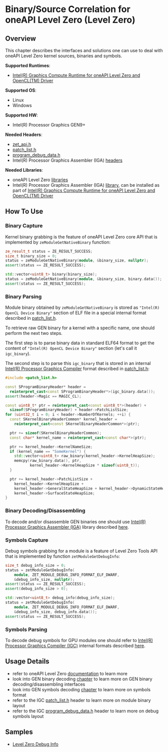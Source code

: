# Binary/Source Correlation for oneAPI Level Zero (Level Zero)
## Overview
This chapter describes the interfaces and solutions one can use to deal with oneAPI Level Zero kernel sources, binaries and symbols.

**Supported Runtimes**:
- [Intel(R) Graphics Compute Runtime for oneAPI Level Zero and OpenCL(TM) Driver](https://github.com/intel/compute-runtime)

**Supported OS**:
- Linux
- Windows

**Supported HW**:
- Intel(R) Processor Graphics GEN9+

**Needed Headers**:
- [zet_api.h](https://github.com/oneapi-src/level-zero/blob/master/include/zet_api.h)
- [patch_list.h](https://github.com/intel/intel-graphics-compiler/blob/master/IGC/AdaptorOCL/ocl_igc_shared/executable_format/patch_list.h)
- [program_debug_data.h](https://github.com/intel/intel-graphics-compiler/blob/master/IGC/AdaptorOCL/ocl_igc_shared/executable_format/program_debug_data.h)
- Intel(R) Processor Graphics Assembler (IGA) [headers](https://github.com/intel/intel-graphics-compiler/tree/master/visa/iga/IGALibrary/api)

**Needed Libraries**:
- oneAPI Level Zero [libraries](https://github.com/intel/compute-runtime)
- Intel(R) Processor Graphics Assembler (IGA) [library](https://github.com/intel/intel-graphics-compiler/tree/master/visa/iga/IGALibrary), can be installed as part of [Intel(R) Graphics Compute Runtime for oneAPI Level Zero and OpenCL(TM) Driver](https://github.com/intel/compute-runtime)

## How To Use
### Binary Capture
Kernel binary grabbing is the feature of oneAPI Level Zero core API that is implemented by `zeModuleGetNativeBinary` function:
```cpp
ze_result_t status = ZE_RESULT_SUCCESS;
size_t binary_size = 0;
status = zeModuleGetNativeBinary(module, &binary_size, nullptr);
assert(status == ZE_RESULT_SUCCESS);

std::vector<uint8_t> binary(binary_size);
status = zeModuleGetNativeBinary(module, &binary_size, binary.data());
assert(status == ZE_RESULT_SUCCESS);
```

### Binary Parsing
Module binary obtained by `zeModuleGetNativeBinary` is stored as `"Intel(R) OpenCL Device Binary"` section of ELF file in a special internal format described in [patch_list.h](https://github.com/intel/intel-graphics-compiler/blob/master/IGC/AdaptorOCL/ocl_igc_shared/executable_format/patch_list.h).

To retrieve raw GEN binary for a kernel with a specific name, one should perform the next two steps.

The first step is to parse binary data in standard ELF64 format to get the content of `"Intel(R) OpenCL Device Binary"` section (let's call it `igc_binary`).

The second step is to parse this `igc_binary` that is stored in an internal [Intel(R) Processor Graphics Compiler](https://github.com/intel/intel-graphics-compiler) format described in [patch_list.h](https://github.com/intel/intel-graphics-compiler/blob/master/IGC/AdaptorOCL/ocl_igc_shared/executable_format/patch_list.h):
```cpp
#include <patch_list.h>

const SProgramBinaryHeader* header =
  reinterpret_cast<const SProgramBinaryHeader*>(igc_binary.data());
assert(header->Magic == MAGIC_CL);

const uint8_t* ptr = reinterpret_cast<const uint8_t*>(header) +
  sizeof(SProgramBinaryHeader) + header->PatchListSize;
for (uint32_t i = 0; i < header->NumberOfKernels; ++i) {
  const SKernelBinaryHeaderCommon* kernel_header =
    reinterpret_cast<const SKernelBinaryHeaderCommon*>(ptr);

  ptr += sizeof(SKernelBinaryHeaderCommon);
  const char* kernel_name = reinterpret_cast<const char*>(ptr);

  ptr += kernel_header->KernelNameSize;
  if (kernel_name == "SomeKernel") {
    std::vector<uint8_t> raw_binary(kernel_header->KernelHeapSize);
    memcpy(raw_binary.data(), ptr,
           kernel_header->KernelHeapSize * sizeof(uint8_t));
  }

  ptr += kernel_header->PatchListSize +
    kernel_header->KernelHeapSize +
    kernel_header->GeneralStateHeapSize + kernel_header->DynamicStateHeapSize +
    kernel_header->SurfaceStateHeapSize;
}
```

### Binary Decoding/Disassembling
To decode and/or disassemble GEN binaries one should use [Intel(R) Processor Graphics Assembler (IGA)](https://github.com/intel/intel-graphics-compiler/tree/master/visa/iga/IGALibrary) library described [here](../../chapters/binary_source_correlation/GenBinaryDecoding.md).

### Symbols Capture
Debug symbols grabbing for a module is a feature of Level Zero Tools API that is implemented by function `zetModuleGetDebugInfo`:
```cpp
size_t debug_info_size = 0;
status = zetModuleGetDebugInfo(
    module, ZET_MODULE_DEBUG_INFO_FORMAT_ELF_DWARF,
    &debug_info_size, nullptr);
assert(status == ZE_RESULT_SUCCESS);
assert(debug_info_size > 0);

std::vector<uint8_t> debug_info(debug_info_size);
status = zetModuleGetDebugInfo(
    module, ZET_MODULE_DEBUG_INFO_FORMAT_ELF_DWARF,
    &debug_info_size, debug_info.data());
assert(status == ZE_RESULT_SUCCESS);
```

### Symbols Parsing
To decode debug symbols for GPU modules one should refer to [Intel(R) Processor Graphics Compiler (IGC)](https://github.com/intel/intel-graphics-compiler) internal formats described [here](GenSymbolsDecoding.md).

## Usage Details
- refer to oneAPI Level Zero [documentation](https://spec.oneapi.io/level-zero/latest/index.html) to learn more
- look into GEN binary decoding [chapter](GenBinaryDecoding.md) to learn more on GEN binary decoding/disassembling interfaces
- look into GEN symbols decoding [chapter](GenSymbolsDecoding.md) to learn more on symbols format
- refer to the IGC [patch_list.h](https://github.com/intel/intel-graphics-compiler/blob/master/IGC/AdaptorOCL/ocl_igc_shared/executable_format/patch_list.h) header to learn more on module binary layout
- refer to the IGC [program_debug_data.h](https://github.com/intel/intel-graphics-compiler/blob/master/IGC/AdaptorOCL/ocl_igc_shared/executable_format/program_debug_data.h) header to learn more on debug symbols layout

## Samples
- [Level Zero Debug Info](../../samples/ze_debug_info)